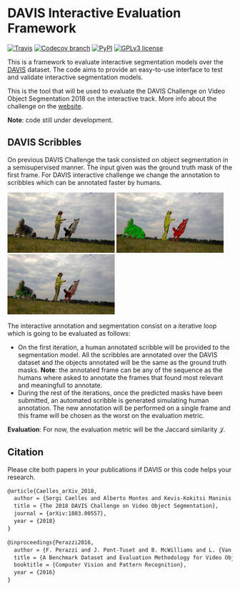 # DAVIS Interactive Evaluation Framework


[![Travis](https://img.shields.io/travis/albertomontesg/davis-interactive.svg?style=for-the-badge)](https://travis-ci.org/albertomontesg/davis-interactive) [![Codecov branch](https://img.shields.io/codecov/c/github/albertomontesg/davis-interactive/master.svg?style=for-the-badge)](https://codecov.io/gh/albertomontesg/davis-interactive) [![PyPI](https://img.shields.io/pypi/v/davisinteractive.svg?style=for-the-badge)](https://pypi.org/project/davisinteractive/) [![GPLv3 license](https://img.shields.io/badge/License-GPL_v3-blue.svg?style=for-the-badge)](https://github.com/albertomontesg/davis-interactive/blob/master/LICENSE)

This is a framework to evaluate interactive segmentation models over the [DAVIS](http://davischallenge.org/index.html) dataset. The code aims to provide an easy-to-use interface to test and validate interactive segmentation models.

This is the tool that will be used to evaluate the DAVIS Challenge on Video Object Segmentation 2018 on the interactive track. More info about the challenge on the [website](http://davischallenge.org/challenge2018/interactive.html).

**Note**: code still under development.

## DAVIS Scribbles

On previous DAVIS Challenge the task consisted on object segmentation in a semisupervised manner. The input given was the ground truth mask of the first frame. For DAVIS interactive challenge we change the annotation to scribbles which can be annotated faster by humans.

<img src="docs/images/scribbles/dogs-jump-image.jpg" width="240"/> <img src="docs/images/scribbles/dogs-jump-scribble01.jpg" width="240"/> <img src="docs/images/scribbles/dogs-jump-scribble02.jpg" width="240"/>

The interactive annotation and segmentation consist on a iterative loop which is going to be evaluated as follows:

* On the first iteration, a human annotated scribble will be provided to the segmentation model. All the scribbles are annotated over the DAVIS dataset and the objects annotated will be the same as the ground truth masks. **Note**: the annotated frame can be any of the sequence as the humans where asked to annotate the frames that found most relevant and meaningfull to annotate.
* During the rest of the iterations, once the predicted masks have been submitted, an automated scribble is generated simulating human annotation. The new annotation will be performed on a single frame and this frame will be chosen as the worst on the evaluation metric.

**Evaluation**: For now, the evaluation metric will be the Jaccard similarity $\mathcal{J}$.

## Citation

Please cite both papers in your publications if DAVIS or this code helps your research.

```tex
@article{Caelles_arXiv_2018,
  author = {Sergi Caelles and Alberto Montes and Kevis-Kokitsi Maninis and Yuhua Chen and Luc {Van Gool} and Federico Perazzi and Jordi Pont-Tuset},
  title = {The 2018 DAVIS Challenge on Video Object Segmentation},
  journal = {arXiv:1803.00557},
  year = {2018}
}
```

```latex
@inproceedings{Perazzi2016,
  author = {F. Perazzi and J. Pont-Tuset and B. McWilliams and L. {Van Gool} and M. Gross and A. Sorkine-Hornung},
  title = {A Benchmark Dataset and Evaluation Methodology for Video Object Segmentation},
  booktitle = {Computer Vision and Pattern Recognition},
  year = {2016}
}
```

